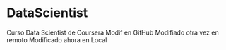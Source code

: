 # DataScientist
Curso Data Scientist de Coursera
Modif en GitHub
Modifiado otra vez en remoto
Modificado ahora en Local
